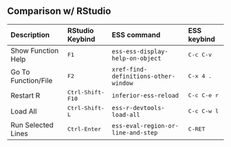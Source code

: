 ## Comparison w/ RStudio

| Description | RStudio Keybind | ESS command | ESS keybind |
|:-----------|:-----------------|:-------------------|:------------------------|
| Show Function Help | <kbd>F1</kbd> | `ess-ess-display-help-on-object` | <kbd>C-c C-v</kbd> |
| Go To Function/File | <kbd>F2</kbd> | `xref-find-definitions-other-window` | <kbd>C-x 4 .</kbd> |
| Restart R  | <kbd>Ctrl-Shift-F10</kbd> | `inferior-ess-reload` | <kbd>C-c C-e r</kbd> |
| Load All   | <kbd>Ctrl-Shift-L</kbd>   | `ess-r-devtools-load-all` | <kbd>C-c C-w l</kbd> |
| Run Selected Lines | <kbd>Ctrl-Enter</kbd> | `ess-eval-region-or-line-and-step` | <kbd>C-RET</kbd> |
